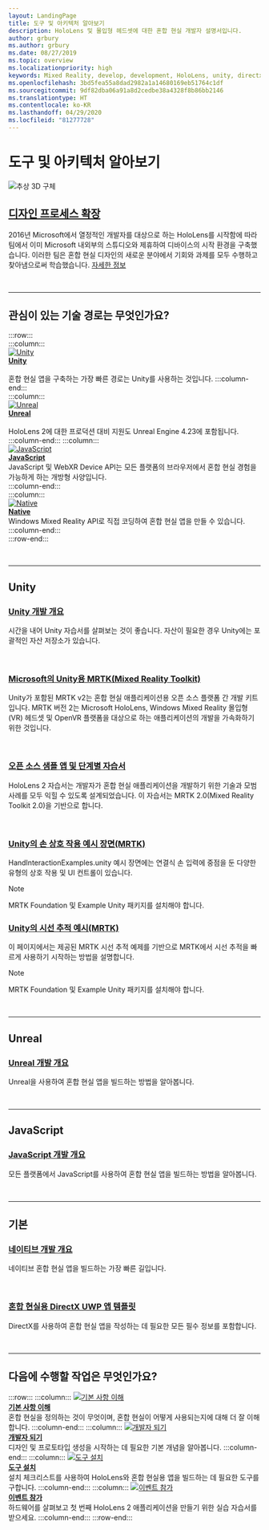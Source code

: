 ```yaml
---
layout: LandingPage
title: 도구 및 아키텍처 알아보기
description: HoloLens 및 몰입형 헤드셋에 대한 혼합 현실 개발자 설명서입니다.
author: grbury
ms.author: grbury
ms.date: 08/27/2019
ms.topic: overview
ms.localizationpriority: high
keywords: Mixed Reality, develop, development, HoloLens, unity, directx
ms.openlocfilehash: 3bd5fea55a8dad2982a1a14680169eb51764c1df
ms.sourcegitcommit: 9df82dba06a91a8d2cedbe38a4328f8b86bb2146
ms.translationtype: HT
ms.contentlocale: ko-KR
ms.lasthandoff: 04/29/2020
ms.locfileid: "81277728"
---
```

# <a name="learn-the-tools-and-architecture"></a>도구 및 아키텍처 알아보기

![추상 3D 구체](images/07_Development.png)

## <a name="expand-your-design-process"></a>[디자인 프로세스 확장](case-study-expanding-the-design-process-for-mixed-reality.md)

2016년 Microsoft에서 열정적인 개발자를 대상으로 하는 HoloLens를 시작함에 따라 팀에서 이미 Microsoft 내외부의 스튜디오와 제휴하여 디바이스의 시작 환경을 구축했습니다. 이러한 팀은 혼합 현실 디자인의 새로운 분야에서 기회와 과제를 모두 수행하고 찾아냄으로써 학습했습니다. [자세한 정보](case-study-expanding-the-design-process-for-mixed-reality.md)


<br>

---


## <a name="what-technology-path-are-you-interested-in"></a>관심이 있는 기술 경로는 무엇인가요? 


:::row:::   
    :::column:::    
       [![Unity](images/unity_logo.png)](development.md#unity)<br>
        **[Unity](development.md#unity)**<br>   
        혼합 현실 앱을 구축하는 가장 빠른 경로는 Unity를 사용하는 것입니다. 
    :::column-end:::    
    :::column:::    
        [![Unreal](images/Unreal_logo.png)](development.md#unreal)<br>
         **[Unreal](development.md#unreal)**<br>    
        HoloLens 2에 대한 프로덕션 대비 지원도 Unreal Engine 4.23에 포함됩니다.    
    :::column-end:::
    :::column:::    
        [![JavaScript](images/web-logo.png)](development.md#javascript)<br>
        **[JavaScript](development.md#javascript)**<br>
        JavaScript 및 WebXR Device API는 모든 플랫폼의 브라우저에서 혼합 현실 경험을 가능하게 하는 개방형 사양입니다.    
    :::column-end:::        
    :::column:::    
        [![Native](images/VisualStudio-small_logo.png)](development.md#native)<br>
        **[Native](development.md#native)**<br> 
        Windows Mixed Reality API로 직접 코딩하여 혼합 현실 앱을 만들 수 있습니다. 
    :::column-end:::    
:::row-end:::

<br>

---

## <a name="unity"></a>Unity


### <a name="unity-development-overview"></a>[Unity 개발 개요](unity-development-overview.md)
시간을 내어 Unity 자습서를 살펴보는 것이 좋습니다. 자산이 필요한 경우 Unity에는 포괄적인 자산 저장소가 있습니다. 

<br>

### <a name="microsofts-mixed-reality-toolkit-mrtk-for-unity"></a>[Microsoft의 Unity용 MRTK(Mixed Reality Toolkit)](mrtk-getting-started.md)
Unity가 포함된 MRTK v2는 혼합 현실 애플리케이션용 오픈 소스 플랫폼 간 개발 키트입니다. MRTK 버전 2는 Microsoft HoloLens, Windows Mixed Reality 몰입형(VR) 헤드셋 및 OpenVR 플랫폼을 대상으로 하는 애플리케이션의 개발을 가속화하기 위한 것입니다.

<br>

### <a name="open-source-sample-apps-and-step-by-step-tutorials"></a>[오픈 소스 샘플 앱 및 단계별 자습서](tutorials.md)
HoloLens 2 자습서는 개발자가 혼합 현실 애플리케이션을 개발하기 위한 기술과 모범 사례를 모두 익힐 수 있도록 설계되었습니다. 이 자습서는 MRTK 2.0(Mixed Reality Toolkit 2.0)을 기반으로 합니다.

<br>

### <a name="hand-interaction-examples-scene-mrtk-for-unity"></a>[Unity의 손 상호 작용 예시 장면(MRTK)](https://microsoft.github.io/MixedRealityToolkit-Unity/Documentation/GettingStartedWithTheMRTK.html#open-and-run-the-handinteractionexamples-scene-in-editor)
HandInteractionExamples.unity 예시 장면에는 연결식 손 입력에 중점을 둔 다양한 유형의 상호 작용 및 UI 컨트롤이 있습니다.
>[!NOTE]
>MRTK Foundation 및 Example Unity 패키지를 설치해야 합니다.

### <a name="eye-tracking-examples-mrtk-for-unity"></a>[Unity의 시선 추적 예시(MRTK)](https://microsoft.github.io/MixedRealityToolkit-Unity/Documentation/EyeTracking/EyeTracking_ExamplesOverview.html)
이 페이지에서는 제공된 MRTK 시선 추적 예제를 기반으로 MRTK에서 시선 추적을 빠르게 사용하기 시작하는 방법을 설명합니다.
>[!NOTE]
>MRTK Foundation 및 Example Unity 패키지를 설치해야 합니다.

<br>

---

## <a name="unreal"></a>Unreal

### <a name="unreal-development-overview"></a>[Unreal 개발 개요](unreal-development-overview.md)
Unreal을 사용하여 혼합 현실 앱을 빌드하는 방법을 알아봅니다.

<br>

---

## <a name="javascript"></a>JavaScript   

### <a name="javascript-development-overview"></a>[JavaScript 개발 개요](javascript-development-overview.md)   
모든 플랫폼에서 JavaScript를 사용하여 혼합 현실 앱을 빌드하는 방법을 알아봅니다.

<br>

---

## <a name="native"></a>기본


### <a name="native-development-overview"></a>[네이티브 개발 개요](directx-development-overview.md)
네이티브 혼합 현실 앱을 빌드하는 가장 빠른 길입니다.

<br>

### <a name="directx-uwp-app-templates-for-mixed-reality"></a>[혼합 현실용 DirectX UWP 앱 템플릿](https://marketplace.visualstudio.com/items?itemName=WindowsMixedRealityteam.WindowsMixedRealityAppTemplatesVSIX)
DirectX를 사용하여 혼합 현실 앱을 작성하는 데 필요한 모든 필수 정보를 포함합니다.

<br>

---


## <a name="what-would-you-like-to-do-next"></a>다음에 수행할 작업은 무엇인가요?


:::row:::
    :::column:::
       [![기본 사항 이해](images/icon-lightbulb.png)](index.md#understand-the-basics)<br>
        **[기본 사항 이해](index.md#understand-the-basics)**<br>
        혼합 현실을 정의하는 것이 무엇이며, 혼합 현실이 어떻게 사용되는지에 대해 더 잘 이해합니다.
    :::column-end:::
    :::column:::
        [![개발자 되기](images/icon-design.jpg)](design.md)<br>
         **[개발자 되기](design.md)**<br>
        디자인 및 프로토타입 생성을 시작하는 데 필요한 기본 개념을 알아봅니다.
    :::column-end:::
    :::column:::
        [![도구 설치](images/icon-developer.jpg)](install-the-tools.md)<br>
         **[도구 설치](install-the-tools.md)**<br>
        설치 체크리스트를 사용하여 HoloLens와 혼합 현실용 앱을 빌드하는 데 필요한 도구를 구합니다.
    :::column-end:::
    :::column:::
        [![이벤트 참가](images/icon-calendar.jpg)](sf-academy-events.md)<br>
         **[이벤트 참가](sf-academy-events.md)**<br>
        하드웨어를 살펴보고 첫 번째 HoloLens 2 애플리케이션을 만들기 위한 실습 자습서를 받으세요.
    :::column-end:::
:::row-end:::


<br>

<br>
